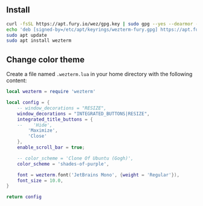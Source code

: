 ## Install

```bash
curl -fsSL https://apt.fury.io/wez/gpg.key | sudo gpg --yes --dearmor -o /etc/apt/keyrings/wezterm-fury.gpg
echo 'deb [signed-by=/etc/apt/keyrings/wezterm-fury.gpg] https://apt.fury.io/wez/ * *' | sudo tee /etc/apt/sources.list.d/wezterm.list
sudo apt update
sudo apt install wezterm
```

## Change color theme

Create a file named `.wezterm.lua` in your home directory with the following content:
```lua
local wezterm = require 'wezterm'

local config = {
    -- window_decorations = "RESIZE",
    window_decorations = "INTEGRATED_BUTTONS|RESIZE",
    integrated_title_buttons = {
    --    'Hide',
        'Maximize',
        'Close'
    },
    enable_scroll_bar = true;

    -- color_scheme = 'Clone Of Ubuntu (Gogh)',
    color_scheme = 'shades-of-purple',

    font = wezterm.font('JetBrains Mono', {weight = 'Regular'}),
    font_size = 10.0,
}

return config
```
